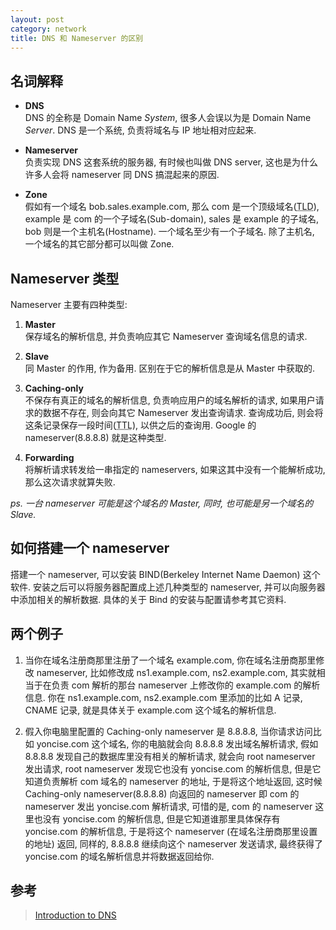 ```yaml
---
layout: post
category: network
title: DNS 和 Nameserver 的区别
---
```

## 名词解释

- **DNS**  
DNS 的全称是 Domain Name *System*, 很多人会误以为是 Domain Name *Server*.
DNS 是一个系统, 负责将域名与 IP 地址相对应起来.

- **Nameserver**  
负责实现 DNS 这套系统的服务器, 有时候也叫做 DNS server, 这也是为什么许多人会将 nameserver 同 DNS 搞混起来的原因.

- **Zone**  
假如有一个域名 bob.sales.example.com, 那么 com 是一个顶级域名(<acronym title="Top Level Doamin">TLD</acronym>), 
example 是 com 的一个子域名(Sub-domain), sales 是 example 的子域名, bob 则是一个主机名(Hostname). 一个域名至少有一个子域名.
除了主机名, 一个域名的其它部分都可以叫做 Zone. 

## Nameserver 类型

Nameserver 主要有四种类型:

1. **Master**  
保存域名的解析信息, 并负责响应其它 Nameserver 查询域名信息的请求.

2. **Slave**  
同 Master 的作用, 作为备用. 区别在于它的解析信息是从 Master 中获取的.

3. **Caching-only**  
不保存有真正的域名的解析信息, 负责响应用户的域名解析的请求, 如果用户请求的数据不存在, 则会向其它 Nameserver 发出查询请求.
查询成功后, 则会将这条记录保存一段时间(<acronym title="Time To Live">TTL</acronym>), 以供之后的查询用.
Google 的 nameserver(8.8.8.8) 就是这种类型.

4. **Forwarding**  
将解析请求转发给一串指定的 nameservers, 如果这其中没有一个能解析成功, 那么这次请求就算失败.

*ps. 一台 nameserver 可能是这个域名的 Master, 同时, 也可能是另一个域名的 Slave.*

## 如何搭建一个 nameserver

搭建一个 nameserver, 可以安装 BIND(Berkeley Internet Name Daemon) 这个软件. 安装之后可以将服务器配置成上述几种类型的 nameserver,
并可以向服务器中添加相关的解析数据. 具体的关于 Bind 的安装与配置请参考其它资料.

## 两个例子

1. 当你在域名注册商那里注册了一个域名 example.com, 你在域名注册商那里修改 nameserver, 
比如修改成 ns1.example.com, ns2.example.com, 其实就相当于在负责 com 解析的那台 nameserver 上修改你的 example.com 的解析信息.
你在 ns1.example.com, ns2.example.com 里添加的比如 A 记录, CNAME 记录, 就是具体关于 example.com 这个域名的解析信息.

2. 假入你电脑里配置的 Caching-only nameserver 是 8.8.8.8, 当你请求访问比如 yoncise.com 这个域名, 
你的电脑就会向 8.8.8.8 发出域名解析请求, 假如 8.8.8.8 发现自己的数据库里没有相关的解析请求, 
就会向 root nameserver 发出请求, root nameserver 发现它也没有 yoncise.com 的解析信息, 
但是它知道负责解析 com 域名的 nameserver 的地址, 于是将这个地址返回, 
这时候 Caching-only nameserver(8.8.8.8) 向返回的 nameserver 即 com 的 nameserver 发出 yoncise.com 解析请求, 
可惜的是, com 的 nameserver 这里也没有 yoncise.com 的解析信息, 但是它知道谁那里具体保存有 yoncise.com 的解析信息, 
于是将这个 nameserver (在域名注册商那里设置的地址) 返回, 同样的, 8.8.8.8 继续向这个 nameserver 发送请求, 
最终获得了 yoncise.com 的域名解析信息并将数据返回给你.

## 参考

> [Introduction to DNS](http://www.centos.org/docs/5/html/5.2/Deployment_Guide/s1-bind-introduction.html)

